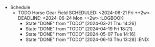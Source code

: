 - Schedule
	- TODO Horse Gear Field
	  SCHEDULED: <2024-06-21 Fri ++2w>
	  DEADLINE: <2024-06-24 Mon ++2w>
	  :LOGBOOK:
	  * State "DONE" from "TODO" [2024-03-21 Thu 14:26]
	  * State "DONE" from "TODO" [2024-04-19 Fri 18:21]
	  * State "DONE" from "TODO" [2024-05-07 Tue 14:16]
	  * State "DONE" from "TODO" [2024-06-13 Thu 13:28]
	  :END: